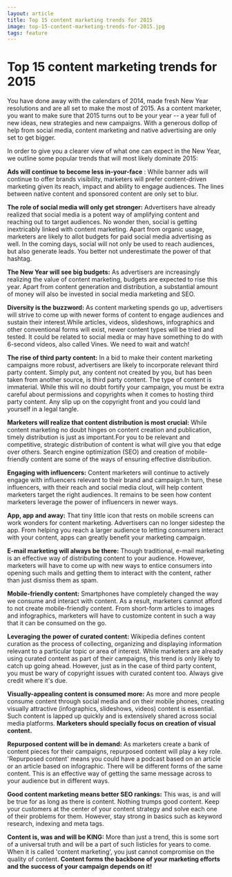 ```yaml
---
layout: article
title: Top 15 content marketing trends for 2015
image: top-15-content-marketing-trends-for-2015.jpg
tags: feature
---
```


# Top 15 content marketing trends for 2015

You have done away with the calendars of 2014, made fresh New Year resolutions and are all set to make the most of 2015. As a content marketer, you want to make sure that 2015 turns out to be your year -- a year full of new ideas, new strategies and new campaigns. With a generous dollop of help from social media, content marketing and native advertising are only set to get bigger.

In order to give you a clearer view of what one can expect in the New Year, we outline some popular trends that will most likely dominate 2015:

**Ads will continue to become less in-your-face** : While banner ads will continue to offer brands visibility, marketers will prefer content-driven marketing given its reach, impact and ability to engage audiences. The lines between native content and sponsored content are only set to blur.

**The role of social media will only get stronger:** Advertisers have already realized that social media is a potent way of amplifying content and reaching out to target audiences. No wonder then, social is getting inextricably linked with content marketing. Apart from organic usage, marketers are likely to allot budgets for paid social media advertising as well. In the coming days, social will not only be used to reach audiences, but also generate leads. You better not underestimate the power of that hashtag.

**The New Year will see big budgets:** As advertisers are increasingly realizing the value of content marketing, budgets are expected to rise this year. Apart from content generation and distribution, a substantial amount of money will also be invested in social media marketing and SEO.

**Diversity is the buzzword:** As content marketing spends go up, advertisers will strive to come up with newer forms of content to engage audiences and sustain their interest.While articles, videos, slideshows, infographics and other conventional forms will exist, newer content types will be tried and tested. It could be related to social media or may have something to do with 6-second videos, also called Vines. We need to wait and watch!

**The rise of third party content:** In a bid to make their content marketing campaigns more robust, advertisers are likely to incorporate relevant third party content. Simply put, any content not created by you, but has been taken from another source, is third party content. The type of content is immaterial. While this will no doubt fortify your campaign, you must be extra careful about permissions and copyrights when it comes to hosting third party content. Any slip up on the copyright front and you could land yourself in a legal tangle.

**Marketers will realize that content distribution is most crucial:** While content marketing no doubt hinges on content creation and publication, timely distribution is just as important.For you to be relevant and competitive, strategic distribution of content is what will give you that edge over others. Search engine optimization (SEO) and creation of mobile-friendly content are some of the ways of ensuring effective distribution.

**Engaging with influencers:** Content marketers will continue to actively engage with influencers relevant to their brand and campaign.In turn, these influencers, with their reach and social media clout, will help content marketers target the right audiences. It remains to be seen how content marketers leverage the power of influencers in newer ways.

**App, app and away:** That tiny little icon that rests on mobile screens can work wonders for content marketing. Advertisers can no longer sidestep the app. From helping you reach a larger audience to letting consumers interact with your content, apps can greatly benefit your marketing campaign.

**E-mail marketing will always be there:** Though traditional, e-mail marketing is an effective way of distributing content to your audience. However, marketers will have to come up with new ways to entice consumers into opening such mails and getting them to interact with the content, rather than just dismiss them as spam.

**Mobile-friendly content:** Smartphones have completely changed the way we consume and interact with content. As a result, marketers cannot afford to not create mobile-friendly content. From short-form articles to images and infographics, marketers will have to customize content in such a way that it can be consumed on the go.

**Leveraging the power of curated content:** Wikipedia defines content curation as the process of collecting, organizing and displaying information relevant to a particular topic or area of interest. While marketers are already using curated content as part of their campaigns, this trend is only likely to catch up going ahead. However, just as in the case of third party content, you must be wary of copyright issues with curated content too. Always give credit where it's due.

**Visually-appealing content is consumed more:** As more and more people consume content through social media and on their mobile phones, creating visually attractive (infographics, slideshows, videos) content is essential. Such content is lapped up quickly and is extensively shared across social media platforms. **Marketers should specially focus on creation of visual content.**

**Repurposed content will be in demand:** As marketers create a bank of content pieces for their campaigns, repurposed content will play a key role. 'Repurposed content' means you could have a podcast based on an article or an article based on infographic. There will be different forms of the same content. This is an effective way of getting the same message across to your audience but in different ways.

**Good content marketing means better SEO rankings:** This was, is and will be true for as long as there is content. Nothing trumps good content. Keep your customers at the center of your content strategy and solve each one of their problems for them. However, stay strong in basics such as keyword research, indexing and meta tags.

**Content is, was and will be KING:** More than just a trend, this is some sort of a universal truth and will be a part of such listicles for years to come. When it is called 'content marketing', you just cannot compromise on the quality of content. **Content forms the backbone of your marketing efforts and the success of your campaign depends on it!**
